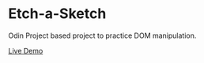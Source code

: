 # Etch-a-Sketch
Odin Project based project to practice DOM manipulation.




<a href="https://andrew-lc.github.io/Etch-a-Sketch/">Live Demo</a>
